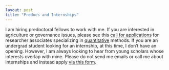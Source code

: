 ```yaml
---
layout: post
title: "Predocs and Internships"
---
```


<!-- While I am no longer hiring predoctoral fellows to work with me, I am keen to hear from young scholars interested in agriculture or governance issues.-->

I am hiring predoctoral fellows to work with me. If you are interested in agriculture or governance issues, please see this [call for applications](https://www.isb.edu/en/careers/academic-openings/ra-with-prof-shilpa-aggarwal---aaditya-dar.html) for researcher associates specializing in [quantitative](https://twitter.com/AadityaDar/status/1385921667529064452?s=20) methods. If you are an undergrad student looking for an internship, at this time, I don’t have an opening. However, I am always looking to hear from young scholars whose interests overlap with mine. Please do not send me emails or call me about internships and instead apply [via this form](https://forms.gle/e9XCbsrzf7Fp3A5DA).